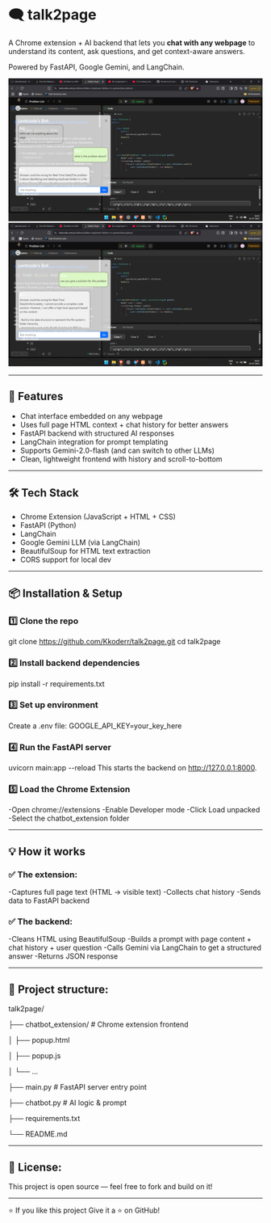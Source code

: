 # 🗨️ talk2page

A Chrome extension + AI backend that lets you **chat with any webpage** to understand its content, ask questions, and get context-aware answers.

Powered by FastAPI, Google Gemini, and LangChain.

![Demo](assets/screenshot1.png)
![Demo](assets/screenshot2.png)

---

## 🚀 Features

- Chat interface embedded on any webpage
- Uses full page HTML context + chat history for better answers
- FastAPI backend with structured AI responses
- LangChain integration for prompt templating
- Supports Gemini-2.0-flash (and can switch to other LLMs)
- Clean, lightweight frontend with history and scroll-to-bottom

---

## 🛠️ Tech Stack

- Chrome Extension (JavaScript + HTML + CSS)
- FastAPI (Python)
- LangChain
- Google Gemini LLM (via LangChain)
- BeautifulSoup for HTML text extraction
- CORS support for local dev

---

## 📦 Installation & Setup

### 1️⃣ Clone the repo

git clone https://github.com/Kkoderr/talk2page.git
cd talk2page

### 2️⃣ Install backend dependencies

pip install -r requirements.txt

### 3️⃣ Set up environment

Create a .env file:
GOOGLE_API_KEY=your_key_here

### 4️⃣ Run the FastAPI server

uvicorn main:app --reload
This starts the backend on http://127.0.0.1:8000.

### 5️⃣ Load the Chrome Extension

-Open chrome://extensions
-Enable Developer mode
-Click Load unpacked
-Select the chatbot_extension folder

---

## 💡 How it works
### ✅ The extension:
-Captures full page text (HTML → visible text)
-Collects chat history
-Sends data to FastAPI backend

### ✅ The backend:
-Cleans HTML using BeautifulSoup
-Builds a prompt with page content + chat history + user question
-Calls Gemini via LangChain to get a structured answer
-Returns JSON response

---

## 📄 Project structure:

talk2page/

├── chatbot_extension/     # Chrome extension frontend

│   ├── popup.html

│   ├── popup.js

│   └── ...

├── main.py               # FastAPI server entry point

├── chatbot.py            # AI logic & prompt

├── requirements.txt

└── README.md


---

## 📄 License:
This project is open source — feel free to fork and build on it!

---

⭐️ If you like this project
Give it a ⭐ on GitHub!


